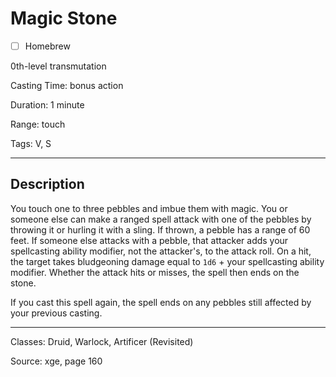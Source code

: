 # Magic Stone

- [ ] Homebrew

0th-level transmutation

Casting Time: bonus action

Duration: 1 minute

Range: touch

Tags: V, S

---

## Description
You touch one to three pebbles and imbue them with magic. You or someone else can make a ranged spell attack with one of the pebbles by throwing it or hurling it with a sling. If thrown, a pebble has a range of 60 feet. If someone else attacks with a pebble, that attacker adds your spellcasting ability modifier, not the attacker's, to the attack roll. On a hit, the target takes bludgeoning damage equal to `1d6` + your spellcasting ability modifier. Whether the attack hits or misses, the spell then ends on the stone.

If you cast this spell again, the spell ends on any pebbles still affected by your previous casting.

---

Classes: Druid, Warlock, Artificer (Revisited)

Source: xge, page 160
